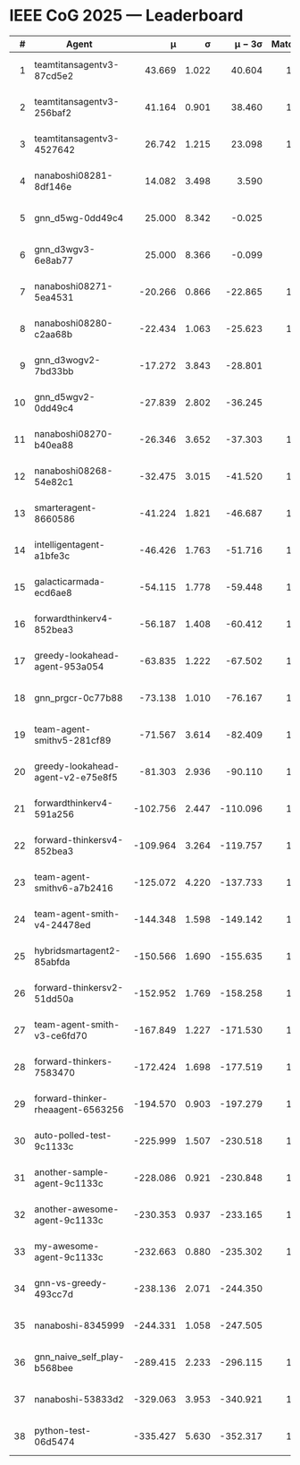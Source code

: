 # IEEE CoG 2025 — Leaderboard

| # | Agent | μ | σ | μ − 3σ | Matches | Updated |
|---:|---|---:|---:|---:|---:|---|
| 1 | teamtitansagentv3-87cd5e2 | 43.669 | 1.022 | 40.604 | 1320 | 2025-08-28 21:31 |
| 2 | teamtitansagentv3-256baf2 | 41.164 | 0.901 | 38.460 | 1260 | 2025-08-28 21:31 |
| 3 | teamtitansagentv3-4527642 | 26.742 | 1.215 | 23.098 | 1300 | 2025-08-28 21:31 |
| 4 | nanaboshi08281-8df146e | 14.082 | 3.498 | 3.590 | 50 | 2025-08-28 21:31 |
| 5 | gnn_d5wg-0dd49c4 | 25.000 | 8.342 | -0.025 | 20 | 2025-08-28 21:31 |
| 6 | gnn_d3wgv3-6e8ab77 | 25.000 | 8.366 | -0.099 | 80 | 2025-08-28 21:31 |
| 7 | nanaboshi08271-5ea4531 | -20.266 | 0.866 | -22.865 | 1720 | 2025-08-28 21:31 |
| 8 | nanaboshi08280-c2aa68b | -22.434 | 1.063 | -25.623 | 1300 | 2025-08-28 21:31 |
| 9 | gnn_d3wogv2-7bd33bb | -17.272 | 3.843 | -28.801 | 68 | 2025-08-28 21:31 |
| 10 | gnn_d5wgv2-0dd49c4 | -27.839 | 2.802 | -36.245 | 60 | 2025-08-28 21:31 |
| 11 | nanaboshi08270-b40ea88 | -26.346 | 3.652 | -37.303 | 1320 | 2025-08-28 21:31 |
| 12 | nanaboshi08268-54e82c1 | -32.475 | 3.015 | -41.520 | 1080 | 2025-08-28 21:31 |
| 13 | smarteragent-8660586 | -41.224 | 1.821 | -46.687 | 1178 | 2025-08-28 21:31 |
| 14 | intelligentagent-a1bfe3c | -46.426 | 1.763 | -51.716 | 1151 | 2025-08-28 21:31 |
| 15 | galacticarmada-ecd6ae8 | -54.115 | 1.778 | -59.448 | 1260 | 2025-08-28 21:31 |
| 16 | forwardthinkerv4-852bea3 | -56.187 | 1.408 | -60.412 | 1040 | 2025-08-28 21:31 |
| 17 | greedy-lookahead-agent-953a054 | -63.835 | 1.222 | -67.502 | 1400 | 2025-08-28 21:31 |
| 18 | gnn_prgcr-0c77b88 | -73.138 | 1.010 | -76.167 | 1210 | 2025-08-28 21:31 |
| 19 | team-agent-smithv5-281cf89 | -71.567 | 3.614 | -82.409 | 1060 | 2025-08-28 21:31 |
| 20 | greedy-lookahead-agent-v2-e75e8f5 | -81.303 | 2.936 | -90.110 | 1410 | 2025-08-28 21:31 |
| 21 | forwardthinkerv4-591a256 | -102.756 | 2.447 | -110.096 | 1299 | 2025-08-28 21:31 |
| 22 | forward-thinkersv4-852bea3 | -109.964 | 3.264 | -119.757 | 1049 | 2025-08-28 21:31 |
| 23 | team-agent-smithv6-a7b2416 | -125.072 | 4.220 | -137.733 | 1380 | 2025-08-28 21:31 |
| 24 | team-agent-smith-v4-24478ed | -144.348 | 1.598 | -149.142 | 1258 | 2025-08-28 21:31 |
| 25 | hybridsmartagent2-85abfda | -150.566 | 1.690 | -155.635 | 1117 | 2025-08-28 21:31 |
| 26 | forward-thinkersv2-51dd50a | -152.952 | 1.769 | -158.258 | 1290 | 2025-08-28 21:31 |
| 27 | team-agent-smith-v3-ce6fd70 | -167.849 | 1.227 | -171.530 | 1478 | 2025-08-28 21:31 |
| 28 | forward-thinkers-7583470 | -172.424 | 1.698 | -177.519 | 1040 | 2025-08-28 21:31 |
| 29 | forward-thinker-rheaagent-6563256 | -194.570 | 0.903 | -197.279 | 1250 | 2025-08-28 21:31 |
| 30 | auto-polled-test-9c1133c | -225.999 | 1.507 | -230.518 | 1320 | 2025-08-28 21:31 |
| 31 | another-sample-agent-9c1133c | -228.086 | 0.921 | -230.848 | 1480 | 2025-08-28 21:31 |
| 32 | another-awesome-agent-9c1133c | -230.353 | 0.937 | -233.165 | 1120 | 2025-08-28 21:31 |
| 33 | my-awesome-agent-9c1133c | -232.663 | 0.880 | -235.302 | 1300 | 2025-08-28 21:31 |
| 34 | gnn-vs-greedy-493cc7d | -238.136 | 2.071 | -244.350 | 920 | 2025-08-28 21:31 |
| 35 | nanaboshi-8345999 | -244.331 | 1.058 | -247.505 | 980 | 2025-08-28 21:31 |
| 36 | gnn_naive_self_play-b568bee | -289.415 | 2.233 | -296.115 | 1100 | 2025-08-28 21:31 |
| 37 | nanaboshi-53833d2 | -329.063 | 3.953 | -340.921 | 1200 | 2025-08-28 21:31 |
| 38 | python-test-06d5474 | -335.427 | 5.630 | -352.317 | 1210 | 2025-08-28 21:31 |
